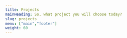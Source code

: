 ```yaml
---
title: Projects
mainHeading: So, what project you will choose today?
slug: projects
menu: ["main","footer"]
weight: 60
---
```

